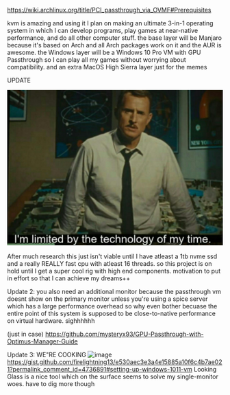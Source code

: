 https://wiki.archlinux.org/title/PCI_passthrough_via_OVMF#Prerequisites

kvm is amazing and using it I plan on making an ultimate 3-in-1 operating system in which I can develop programs, play games at near-native performance, and do all other computer stuff. 
the base layer will be Manjaro because it's based on Arch and all Arch packages work on it and the AUR is awesome. 
the Windows layer will be a Windows 10 Pro VM with GPU Passthrough so I can play all my games without worrying about compatibility. 
and an extra MacOS High Sierra layer just for the memes 
 
UPDATE 
 
![image](sadness.jpg)
 
After much research this just isn't viable until I have atleast a 1tb nvme ssd and a really REALLY fast cpu with atleast 16 threads. 
so this project is on hold until I get a super cool rig with high end components. 
motivation to put in effort so that I can achieve my dreams++

Update 2: you also need an additional monitor because the passthrough vm doesnt show on the primary monitor unless you're using a spice server which has a large performance overhead so why even bother becuase the entire point of this system is supposed to be close-to-native performance on virtual hardware. sighhhhhh 

(just in case)
https://github.com/mysteryx93/GPU-Passthrough-with-Optimus-Manager-Guide

Update 3: WE"RE COOKING 
![image](https://github.com/shahwaizse/lwm-triforce/assets/64956185/13e109e9-2278-4e81-a386-84c480f3c731) 
https://gist.github.com/firelightning13/e530aec3e3a4e15885a10f6c4b7ae021?permalink_comment_id=4736891#setting-up-windows-1011-vm 
Looking Glass is a nice tool which on the surface seems to solve my single-monitor woes. have to dig more though
